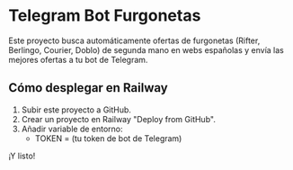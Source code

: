 
# Telegram Bot Furgonetas

Este proyecto busca automáticamente ofertas de furgonetas (Rifter, Berlingo, Courier, Doblo) de segunda mano
en webs españolas y envía las mejores ofertas a tu bot de Telegram.

## Cómo desplegar en Railway

1. Subir este proyecto a GitHub.
2. Crear un proyecto en Railway "Deploy from GitHub".
3. Añadir variable de entorno:
   - TOKEN = (tu token de bot de Telegram)

¡Y listo!

